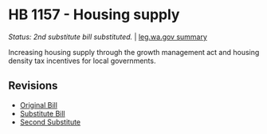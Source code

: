 # HB 1157 - Housing supply
*Status: 2nd substitute bill substituted.* | [leg.wa.gov summary](https://app.leg.wa.gov/billsummary?BillNumber=1157&Year=2021)

Increasing housing supply through the growth management act and housing density tax incentives for local governments.

## Revisions
* [Original Bill](1/)
* [Substitute Bill](S/)
* [Second Substitute](S2/)